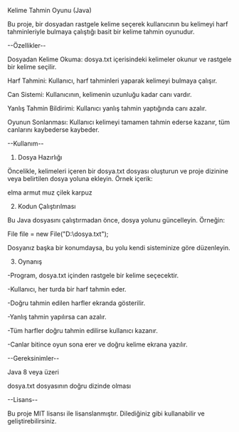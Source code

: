 Kelime Tahmin Oyunu (Java)

Bu proje, bir dosyadan rastgele kelime seçerek kullanıcının bu kelimeyi harf tahminleriyle bulmaya çalıştığı basit bir kelime tahmin oyunudur.

--Özellikler--

Dosyadan Kelime Okuma: dosya.txt içerisindeki kelimeler okunur ve rastgele bir kelime seçilir.

Harf Tahmini: Kullanıcı, harf tahminleri yaparak kelimeyi bulmaya çalışır.

Can Sistemi: Kullanıcının, kelimenin uzunluğu kadar canı vardır.

Yanlış Tahmin Bildirimi: Kullanıcı yanlış tahmin yaptığında canı azalır.

Oyunun Sonlanması: Kullanıcı kelimeyi tamamen tahmin ederse kazanır, tüm canlarını kaybederse kaybeder.

--Kullanım--

1. Dosya Hazırlığı

Öncelikle, kelimeleri içeren bir dosya.txt dosyası oluşturun ve proje dizinine veya belirtilen dosya yoluna ekleyin.
Örnek içerik:

elma armut muz çilek karpuz

2. Kodun Çalıştırılması

Bu Java dosyasını çalıştırmadan önce, dosya yolunu güncelleyin. Örneğin:

File file = new File("D:\\dosya.txt");

Dosyanız başka bir konumdaysa, bu yolu kendi sisteminize göre düzenleyin.

3. Oynanış

-Program, dosya.txt içinden rastgele bir kelime seçecektir.

-Kullanıcı, her turda bir harf tahmin eder.

-Doğru tahmin edilen harfler ekranda gösterilir.

-Yanlış tahmin yapılırsa can azalır.

-Tüm harfler doğru tahmin edilirse kullanıcı kazanır.

-Canlar bitince oyun sona erer ve doğru kelime ekrana yazılır.

--Gereksinimler--

Java 8 veya üzeri

dosya.txt dosyasının doğru dizinde olması

--Lisans--

Bu proje MIT lisansı ile lisanslanmıştır. Dilediğiniz gibi kullanabilir ve geliştirebilirsiniz.
